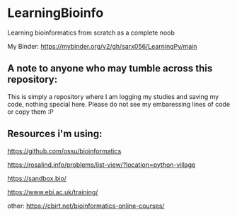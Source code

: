 # LearningBioinfo
Learning bioinformatics from scratch as a complete noob 

My Binder: 
https://mybinder.org/v2/gh/sarx056/LearningPy/main

## A note to anyone who may tumble across this repository: 

This is simply a repository where I am logging my studies and saving my code, nothing special here. Please do not see my embaressing lines of code or copy them :P 

## Resources i'm using: 

https://github.com/ossu/bioinformatics

https://rosalind.info/problems/list-view/?location=python-village

https://sandbox.bio/

https://www.ebi.ac.uk/training/

other: https://cbirt.net/bioinformatics-online-courses/
